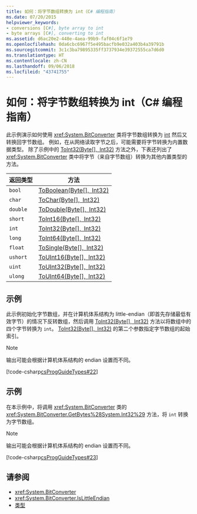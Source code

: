 ```yaml
---
title: 如何：将字节数组转换为 int（C# 编程指南）
ms.date: 07/20/2015
helpviewer_keywords:
- conversions [C#], byte array to int
- byte arrays [C#], converting to int
ms.assetid: d6ac20e2-448e-4aea-99b9-faf04c6f1e79
ms.openlocfilehash: 0da6cbc6967f5e495bacfb9e032a403b4a39791b
ms.sourcegitcommit: 3c1c3ba79895335ff3737934e39372555ca7d6d0
ms.translationtype: HT
ms.contentlocale: zh-CN
ms.lasthandoff: 09/06/2018
ms.locfileid: "43741755"
---
```

# <a name="how-to-convert-a-byte-array-to-an-int-c-programming-guide"></a>如何：将字节数组转换为 int（C# 编程指南）
此示例演示如何使用 <xref:System.BitConverter> 类将字节数组转换为 [int](../../../csharp/language-reference/keywords/int.md) 然后又转换回字节数组。 例如，在从网络读取字节之后，可能需要将字节转换为内置数据类型。 除了示例中的 [ToInt32(Byte\[\], Int32)](xref:System.BitConverter.ToInt32(System.Byte[],System.Int32)) 方法之外，下表还列出了 <xref:System.BitConverter> 类中将字节（来自字节数组）转换为其他内置类型的方法。  
  
|返回类型|方法|  
|-------------------|------------|  
|`bool`|[ToBoolean(Byte\[\], Int32)](xref:System.BitConverter.ToBoolean(System.Byte[],System.Int32))|  
|`char`|[ToChar(Byte\[\], Int32)](xref:System.BitConverter.ToChar(System.Byte[],System.Int32))|  
|`double`|[ToDouble(Byte\[\], Int32)](xref:System.BitConverter.ToDouble(System.Byte[],System.Int32))|  
|`short`|[ToInt16(Byte\[\], Int32)](xref:System.BitConverter.ToInt16(System.Byte[],System.Int32))|  
|`int`|[ToInt32(Byte\[\], Int32)](xref:System.BitConverter.ToInt32(System.Byte[],System.Int32))|  
|`long`|[ToInt64(Byte\[\], Int32)](xref:System.BitConverter.ToInt64(System.Byte[],System.Int32))|  
|`float`|[ToSingle(Byte\[\], Int32)](xref:System.BitConverter.ToSingle(System.Byte[],System.Int32))|  
|`ushort`|[ToUInt16(Byte\[\], Int32)](xref:System.BitConverter.ToUInt16(System.Byte[],System.Int32))|  
|`uint`|[ToUInt32(Byte\[\], Int32)](xref:System.BitConverter.ToUInt32(System.Byte[],System.Int32))|  
|`ulong`|[ToUInt64(Byte\[\], Int32)](xref:System.BitConverter.ToUInt64(System.Byte[],System.Int32))|  
  
## <a name="example"></a>示例  
 此示例初始化字节数组，并在计算机体系结构为 little-endian（即首先存储最低有效字节）的情况下反转数组，然后调用 [ToInt32(Byte\[\], Int32)](xref:System.BitConverter.ToInt32(System.Byte[],System.Int32)) 方法以将数组中的四个字节转换为 `int`。 [ToInt32(Byte\[\], Int32)](xref:System.BitConverter.ToInt32(System.Byte[],System.Int32)) 的第二个参数指定字节数组的起始索引。  
  
> [!NOTE]
>  输出可能会根据计算机体系结构的 endian 设置而不同。  
  
 [!code-csharp[csProgGuideTypes#22](../../../csharp/programming-guide/nullable-types/codesnippet/CSharp/how-to-convert-a-byte-array-to-an-int_1.cs)]  
  
## <a name="example"></a>示例  
 在本示例中，将调用 <xref:System.BitConverter> 类的 <xref:System.BitConverter.GetBytes%28System.Int32%29> 方法，将 `int` 转换为字节数组。  
  
> [!NOTE]
>  输出可能会根据计算机体系结构的 endian 设置而不同。  
  
 [!code-csharp[csProgGuideTypes#23](../../../csharp/programming-guide/nullable-types/codesnippet/CSharp/how-to-convert-a-byte-array-to-an-int_2.cs)]  
  
## <a name="see-also"></a>请参阅

- <xref:System.BitConverter>  
- <xref:System.BitConverter.IsLittleEndian>  
- [类型](../../../csharp/programming-guide/types/index.md)
